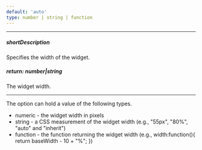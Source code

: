 ```yaml
---
default: 'auto'
type: number | string | function
---
```

---
##### shortDescription
Specifies the width of the widget.

##### return: number|string
The widget width.

---
The option can hold a value of the following types.

 - numeric - the widget width in pixels
 - string - a CSS measurement of the widget width (e.g., "55px", "80%", "auto" and "inherit")
 - function - the function returning the widget width (e.g., width:function(){ return baseWidth - 10 + "%"; })